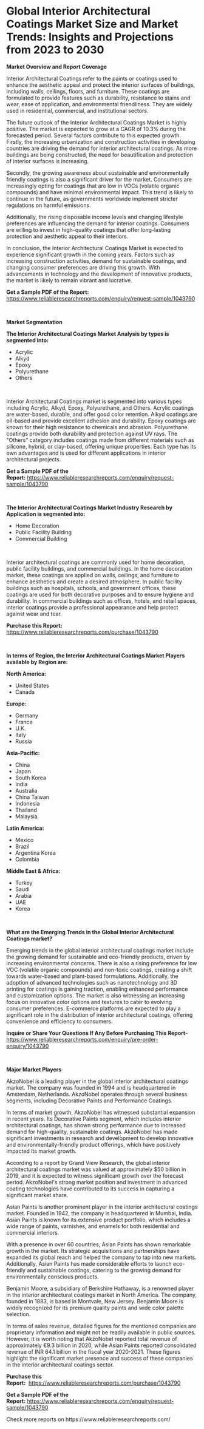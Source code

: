 <p><h1>Global Interior Architectural Coatings Market Size and Market Trends: Insights and Projections from 2023 to 2030</h1></p><p><strong>Market Overview and Report Coverage</strong></p>
<p><p>Interior Architectural Coatings refer to the paints or coatings used to enhance the aesthetic appeal and protect the interior surfaces of buildings, including walls, ceilings, floors, and furniture. These coatings are formulated to provide features such as durability, resistance to stains and wear, ease of application, and environmental friendliness. They are widely used in residential, commercial, and institutional sectors.</p><p>The future outlook of the Interior Architectural Coatings Market is highly positive. The market is expected to grow at a CAGR of 10.3% during the forecasted period. Several factors contribute to this expected growth. Firstly, the increasing urbanization and construction activities in developing countries are driving the demand for interior architectural coatings. As more buildings are being constructed, the need for beautification and protection of interior surfaces is increasing.</p><p>Secondly, the growing awareness about sustainable and environmentally friendly coatings is also a significant driver for the market. Consumers are increasingly opting for coatings that are low in VOCs (volatile organic compounds) and have minimal environmental impact. This trend is likely to continue in the future, as governments worldwide implement stricter regulations on harmful emissions.</p><p>Additionally, the rising disposable income levels and changing lifestyle preferences are influencing the demand for interior coatings. Consumers are willing to invest in high-quality coatings that offer long-lasting protection and aesthetic appeal to their interiors.</p><p>In conclusion, the Interior Architectural Coatings Market is expected to experience significant growth in the coming years. Factors such as increasing construction activities, demand for sustainable coatings, and changing consumer preferences are driving this growth. With advancements in technology and the development of innovative products, the market is likely to remain vibrant and lucrative.</p></p>
<p><strong>Get a Sample PDF of the Report:</strong> <a href="https://www.reliableresearchreports.com/enquiry/request-sample/1043790">https://www.reliableresearchreports.com/enquiry/request-sample/1043790</a></p>
<p>&nbsp;</p>
<p><strong>Market Segmentation</strong></p>
<p><strong>The Interior Architectural Coatings Market Analysis by types is segmented into:</strong></p>
<p><ul><li>Acrylic</li><li>Alkyd</li><li>Epoxy</li><li>Polyurethane</li><li>Others</li></ul></p>
<p>&nbsp;</p>
<p><p>Interior Architectural Coatings market is segmented into various types including Acrylic, Alkyd, Epoxy, Polyurethane, and Others. Acrylic coatings are water-based, durable, and offer good color retention. Alkyd coatings are oil-based and provide excellent adhesion and durability. Epoxy coatings are known for their high resistance to chemicals and abrasion. Polyurethane coatings provide both durability and protection against UV rays. The "Others" category includes coatings made from different materials such as silicone, hybrid, or clay-based, offering unique properties. Each type has its own advantages and is used for different applications in interior architectural projects.</p></p>
<p><strong>Get a Sample PDF of the Report:</strong>&nbsp;<a href="https://www.reliableresearchreports.com/enquiry/request-sample/1043790">https://www.reliableresearchreports.com/enquiry/request-sample/1043790</a></p>
<p>&nbsp;</p>
<p><strong>The Interior Architectural Coatings Market Industry Research by Application is segmented into:</strong></p>
<p><ul><li>Home Decoration</li><li>Public Facility Building</li><li>Commercial Building</li></ul></p>
<p>&nbsp;</p>
<p><p>Interior architectural coatings are commonly used for home decoration, public facility buildings, and commercial buildings. In the home decoration market, these coatings are applied on walls, ceilings, and furniture to enhance aesthetics and create a desired atmosphere. In public facility buildings such as hospitals, schools, and government offices, these coatings are used for both decorative purposes and to ensure hygiene and durability. In commercial buildings such as offices, hotels, and retail spaces, interior coatings provide a professional appearance and help protect against wear and tear.</p></p>
<p><strong>Purchase this Report:</strong>&nbsp; <a href="https://www.reliableresearchreports.com/purchase/1043790">https://www.reliableresearchreports.com/purchase/1043790</a></p>
<p>&nbsp;</p>
<p><strong>In terms of Region, the Interior Architectural Coatings Market Players available by Region are:</strong></p>
<p>
    <p> <strong> North America: </strong>
        <ul>
            <li>United States</li>
            <li>Canada</li>
        </ul>
        </p> 
    <p> <strong> Europe: </strong>
        <ul>
            <li>Germany</li>
            <li>France</li>
            <li>U.K.</li>
            <li>Italy</li>
            <li>Russia</li>
        </ul>
        </p> 
    <p> <strong> Asia-Pacific: </strong>
        <ul>
            <li>China</li>
            <li>Japan</li>
            <li>South Korea</li>
            <li>India</li>
            <li>Australia</li>
            <li>China Taiwan</li>
            <li>Indonesia</li>
            <li>Thailand</li>
            <li>Malaysia</li>
        </ul>
        </p> 
    <p> <strong> Latin America: </strong>
        <ul>
            <li>Mexico</li>
            <li>Brazil</li>
            <li>Argentina Korea</li>
            <li>Colombia</li>
        </ul>
        </p> 
    <p> <strong> Middle East & Africa: </strong>
        <ul>
            <li>Turkey</li>
            <li>Saudi</li>
            <li>Arabia</li>
            <li>UAE</li>
            <li>Korea</li>
        </ul>
    </p>
    </p>
<p>&nbsp;</p>
<p><strong>What are the Emerging Trends in the Global Interior Architectural Coatings market?</strong></p>
<p><p>Emerging trends in the global interior architectural coatings market include the growing demand for sustainable and eco-friendly products, driven by increasing environmental concerns. There is also a rising preference for low VOC (volatile organic compounds) and non-toxic coatings, creating a shift towards water-based and plant-based formulations. Additionally, the adoption of advanced technologies such as nanotechnology and 3D printing for coatings is gaining traction, enabling enhanced performance and customization options. The market is also witnessing an increasing focus on innovative color options and textures to cater to evolving consumer preferences. E-commerce platforms are expected to play a significant role in the distribution of interior architectural coatings, offering convenience and efficiency to consumers.</p></p>
<p><strong>Inquire or Share Your Questions If Any Before Purchasing This Report</strong>- <a href="https://www.reliableresearchreports.com/enquiry/pre-order-enquiry/1043790">https://www.reliableresearchreports.com/enquiry/pre-order-enquiry/1043790</a></p>
<p>&nbsp;</p>
<p><strong>Major Market Players</strong></p>
<p><p>AkzoNobel is a leading player in the global interior architectural coatings market. The company was founded in 1994 and is headquartered in Amsterdam, Netherlands. AkzoNobel operates through several business segments, including Decorative Paints and Performance Coatings. </p><p>In terms of market growth, AkzoNobel has witnessed substantial expansion in recent years. Its Decorative Paints segment, which includes interior architectural coatings, has shown strong performance due to increased demand for high-quality, sustainable coatings. AkzoNobel has made significant investments in research and development to develop innovative and environmentally-friendly product offerings, which have positively impacted its market growth.</p><p>According to a report by Grand View Research, the global interior architectural coatings market was valued at approximately $50 billion in 2019, and it is expected to witness significant growth over the forecast period. AkzoNobel's strong market position and investment in advanced coating technologies have contributed to its success in capturing a significant market share.</p><p>Asian Paints is another prominent player in the interior architectural coatings market. Founded in 1942, the company is headquartered in Mumbai, India. Asian Paints is known for its extensive product portfolio, which includes a wide range of paints, varnishes, and enamels for both residential and commercial interiors.</p><p>With a presence in over 60 countries, Asian Paints has shown remarkable growth in the market. Its strategic acquisitions and partnerships have expanded its global reach and helped the company to tap into new markets. Additionally, Asian Paints has made considerable efforts to launch eco-friendly and sustainable coatings, catering to the growing demand for environmentally conscious products.</p><p>Benjamin Moore, a subsidiary of Berkshire Hathaway, is a renowned player in the interior architectural coatings market in North America. The company, founded in 1883, is based in Montvale, New Jersey. Benjamin Moore is widely recognized for its premium quality paints and wide color palette selection.</p><p>In terms of sales revenue, detailed figures for the mentioned companies are proprietary information and might not be readily available in public sources. However, it is worth noting that AkzoNobel reported total revenue of approximately €9.3 billion in 2020, while Asian Paints reported consolidated revenue of INR 64.1 billion in the fiscal year 2020-2021. These figures highlight the significant market presence and success of these companies in the interior architectural coatings sector.</p></p>
<p><strong>Purchase this Report:</strong>&nbsp;&nbsp;<a href="https://www.reliableresearchreports.com/purchase/1043790">https://www.reliableresearchreports.com/purchase/1043790</a></p>
<p></p>
<p><strong>Get a Sample PDF of the Report:</strong>&nbsp;<a href="https://www.reliableresearchreports.com/enquiry/request-sample/1043790">https://www.reliableresearchreports.com/enquiry/request-sample/1043790</a></p>
<p>Check more reports on https://www.reliableresearchreports.com/</p>